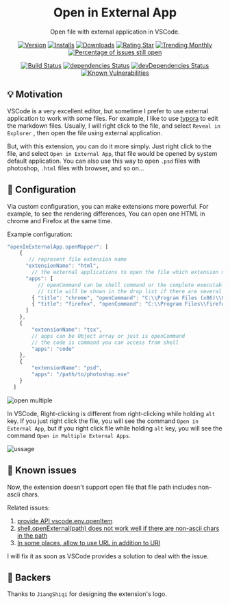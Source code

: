 <div align="center">

# Open in External App

Open file with external application in VSCode.

[![Version](https://vsmarketplacebadge.apphb.com/version-short/yutengjing.open-in-external-app.svg)](https://marketplace.visualstudio.com/items?itemName=yutengjing.open-in-external-app) [![Installs](https://vsmarketplacebadge.apphb.com/installs-short/yutengjing.open-in-external-app.svg)](https://marketplace.visualstudio.com/items?itemName=yutengjing.open-in-external-app) [![Downloads](https://vsmarketplacebadge.apphb.com/downloads-short/yutengjing.open-in-external-app.svg)](https://marketplace.visualstudio.com/items?itemName=yutengjing.open-in-external-app) [![Rating Star](https://vsmarketplacebadge.apphb.com/rating-star/yutengjing.open-in-external-app.svg)](https://marketplace.visualstudio.com/items?itemName=yutengjing.open-in-external-app) [![Trending Monthly](https://vsmarketplacebadge.apphb.com/trending-monthly/yutengjing.open-in-external-app.svg)](https://marketplace.visualstudio.com/items?itemName=yutengjing.open-in-external-app) [![Percentage of issues still open](https://isitmaintained.com/badge/open/tjx666/open-in-external-app.svg)](http://isitmaintained.com/project/tjx666/open-in-external-app 'Percentage of issues still open')

[![Build Status](https://travis-ci.org/tjx666/open-in-external-app.svg?branch=master)](https://travis-ci.org/tjx666/open-in-external-app) [![dependencies Status](https://david-dm.org/tjx666/open-in-external-app/status.svg)](https://david-dm.org/tjx666/open-in-external-app) [![devDependencies Status](https://david-dm.org/tjx666/open-in-external-app/dev-status.svg)](https://david-dm.org/tjx666/open-in-external-app?type=dev) [![Known Vulnerabilities](https://snyk.io/test/github/tjx666/open-in-external-app/badge.svg?targetFile=package.json)](https://snyk.io/test/github/tjx666/open-in-external-app?targetFile=package.json)

</div>

## 💡 Motivation

VSCode is a very excellent editor, but sometime I prefer to use external application to work with some files. For example, I like to use [typora](https://www.typora.io/) to edit the markdown files. Usually, I will right click to the file, and select `Reveal in Explorer` , then open the file using external application.

But, with this extension, you can do it more simply. Just right click to the file, and select `Open in External App`, that file would be opened by system default application. You can also use this way to open `.psd` files with photoshop, `.html` files with browser, and so on...

## 🔧 Configuration

Via custom configuration, you can make extensions more powerful. For example, to see the rendering differences, You can open one HTML in chrome and Firefox at the same time.

Example configuration:

```javascript
"openInExternalApp.openMapper": [
    {
       // represent file extension name
      "extensionName": "html",
        // the external applications to open the file which extension name is html
      "apps": [
          // openCommand can be shell command or the complete executable application path
          // title will be shown in the drop list if there are several apps
        { "title": "chrome", "openCommand": "C:\\Program Files (x86)\\Google\\Chrome\\Application\\chrome.exe"},
        { "title": "firefox", "openCommand": "C:\\Program Files\\Firefox Developer Edition\\firefox.exe"}
      ]
    },
    {
        "extensionName": "tsx",
        // apps can be Object array or just is openCommand
        // the code is command you can access from shell
        "apps": "code"
    },
    {
        "extensionName": "psd",
        "apps": "/path/to/photoshop.exe"
    }
  ]
```

![open multiple](https://github.com/tjx666/open-in-external-app/blob/master/images/open-multiple.png?raw=true)

In VSCode, Right-clicking is different from right-clicking while holding `alt` key. If you just right click the file, you will see the command `Open in External App`, but if you right click file while holding `alt` key, you will see the command `Open in Multiple External Apps`.

![ussage](https://github.com/tjx666/open-in-external-app/blob/master/images/usage.gif?raw=true)

## :syringe: ​Known issues

Now, the extension doesn't support open file that file path includes non-ascii chars.

Related issues:

1. [provide API vscode.env.openItem](https://github.com/microsoft/vscode/issues/88273)
2. [shell.openExternal(path) does not work well if there are non-ascii chars in the path](https://github.com/electron/electron/issues/6302)
3. [In some places, allow to use URL in addition to URI](https://github.com/microsoft/vscode/issues/85930)

I will fix it as soon as VSCode provides a solution to deal with the issue.

## 🧡 Backers

Thanks to `JiangShiqi` for designing the extension's logo.
